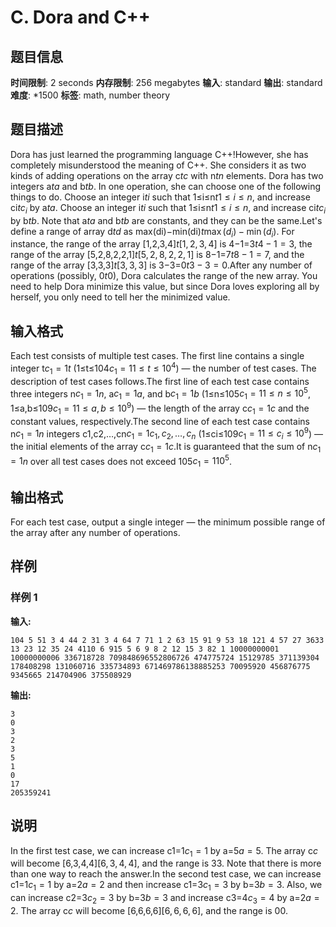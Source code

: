 # C. Dora and C++

## 题目信息

**时间限制**: 2 seconds
**内存限制**: 256 megabytes
**输入**: standard
**输出**: standard
**难度**: *1500
**标签**: math, number theory

## 题目描述

Dora has just learned the programming language C++!However, she has completely misunderstood the meaning of C++. She considers it as two kinds of adding operations on the array c$t$$c$ with n$t$$n$ elements. Dora has two integers a$t$$a$ and b$t$$b$. In one operation, she can choose one of the following things to do. Choose an integer i$t$$i$ such that 1≤i≤n$t$$1 \leq i \leq n$, and increase ci$t$$c_i$ by a$t$$a$. Choose an integer i$t$$i$ such that 1≤i≤n$t$$1 \leq i \leq n$, and increase ci$t$$c_i$ by b$t$$b$. Note that a$t$$a$ and b$t$$b$ are constants, and they can be the same.Let's define a range of array d$t$$d$ as max(di)−min(di)$t$$\max(d_i) - \min(d_i)$. For instance, the range of the array [1,2,3,4]$t$$[1, 2, 3, 4]$ is 4−1=3$t$$4 - 1 = 3$, the range of the array [5,2,8,2,2,1]$t$$[5, 2, 8, 2, 2, 1]$ is 8−1=7$t$$8 - 1 = 7$, and the range of the array [3,3,3]$t$$[3, 3, 3]$ is 3−3=0$t$$3 - 3 = 0$.After any number of operations (possibly, 0$t$$0$), Dora calculates the range of the new array. You need to help Dora minimize this value, but since Dora loves exploring all by herself, you only need to tell her the minimized value.

## 输入格式

Each test consists of multiple test cases. The first line contains a single integer t$c_1 = 1$$t$ (1≤t≤104$c_1 = 1$$1 \leq t \leq 10^4$) — the number of test cases. The description of test cases follows.The first line of each test case contains three integers n$c_1 = 1$$n$, a$c_1 = 1$$a$, and b$c_1 = 1$$b$ (1≤n≤105$c_1 = 1$$1 \leq n \leq 10^5$, 1≤a,b≤109$c_1 = 1$$1 \leq a, b \leq 10^9$) — the length of the array c$c_1 = 1$$c$ and the constant values, respectively.The second line of each test case contains n$c_1 = 1$$n$ integers c1,c2,…,cn$c_1 = 1$$c_1, c_2, \ldots, c_n$ (1≤ci≤109$c_1 = 1$$1 \leq c_i \leq 10^9$) — the initial elements of the array c$c_1 = 1$$c$.It is guaranteed that the sum of n$c_1 = 1$$n$ over all test cases does not exceed 105$c_1 = 1$$10^5$.

## 输出格式

For each test case, output a single integer — the minimum possible range of the array after any number of operations.

## 样例

### 样例 1

**输入:**
```
104 5 51 3 4 44 2 31 3 4 64 7 71 1 2 63 15 91 9 53 18 121 4 57 27 3633 13 23 12 35 24 4110 6 915 5 6 9 8 2 12 15 3 82 1 10000000001 10000000006 336718728 709848696552806726 474775724 15129785 371139304 178408298 131060716 335734893 671469786138885253 70095920 456876775 9345665 214704906 375508929
```

**输出:**
```
3
0
3
2
3
5
1
0
17
205359241
```

## 说明

In the first test case, we can increase c1=1$c_1 = 1$ by a=5$a = 5$. The array c$c$ will become [6,3,4,4]$[6, 3, 4, 4]$, and the range is 3$3$. Note that there is more than one way to reach the answer.In the second test case, we can increase c1=1$c_1 = 1$ by a=2$a = 2$ and then increase c1=3$c_1 = 3$ by b=3$b = 3$. Also, we can increase c2=3$c_2 = 3$ by b=3$b = 3$ and increase c3=4$c_3 = 4$ by a=2$a = 2$. The array c$c$ will become [6,6,6,6]$[6, 6, 6, 6]$, and the range is 0$0$.
